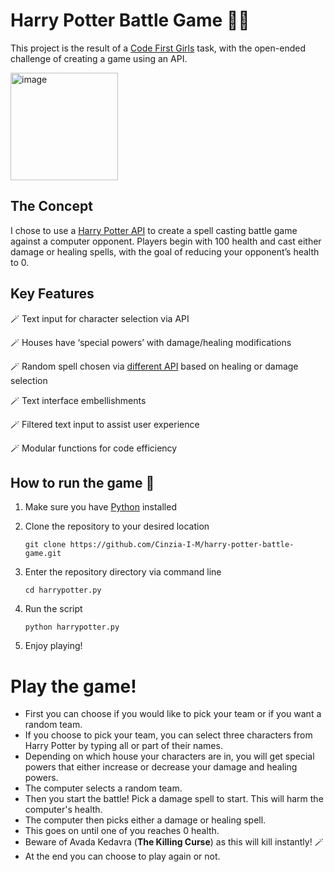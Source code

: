 # Harry Potter Battle Game 	:mage_man:


This project is the result of a [Code First Girls](https://codefirstgirls.com/) task, with the open-ended challenge of creating a game using an API.

<img width="172" alt="image" src="https://user-images.githubusercontent.com/106174870/184108119-2775d5e4-7e61-4baa-95ca-8f4c8d531dca.png">

## The Concept

I chose to use a [Harry Potter API](https://hp-api.herokuapp.com/) to create a spell casting battle game against a computer opponent. Players begin with 100 health and cast either damage or healing spells, with the goal of reducing your opponent’s health to 0.

## Key Features

:magic_wand: Text input for character selection via API

:magic_wand: Houses have ‘special powers’ with damage/healing modifications

:magic_wand: Random spell chosen via [different API](https://harry-potter-api-english-production.up.railway.app) based on healing or damage selection

:magic_wand: Text interface embellishments

:magic_wand: Filtered text input to assist user experience

:magic_wand: Modular functions for code efficiency

## How to run the game :owl:

1. Make sure you have [Python](https://www.python.org/downloads/) installed

2. Clone the repository to your desired location

    `git clone https://github.com/Cinzia-I-M/harry-potter-battle-game.git`

3. Enter the repository directory via command line

    `cd harrypotter.py`

4. Run the script

    `python harrypotter.py`

5. Enjoy playing!

# Play the game!

- First you can choose if you would like to pick your team or if you want a random team.
- If you choose to pick your team,  you can select three characters from Harry Potter by typing all or part of their names.
- Depending on which house your characters are in, you will get special powers that either increase or decrease your damage and healing powers.
- The computer selects a random team.
- Then you start the battle! Pick a damage spell to start. This will harm the computer's health.
- The computer then picks either a damage or healing spell.
- This goes on until one of you reaches 0 health.
- Beware of Avada Kedavra (**The Killing Curse**) as this will kill instantly! :magic_wand:
- At the end you can choose to play again or not.
